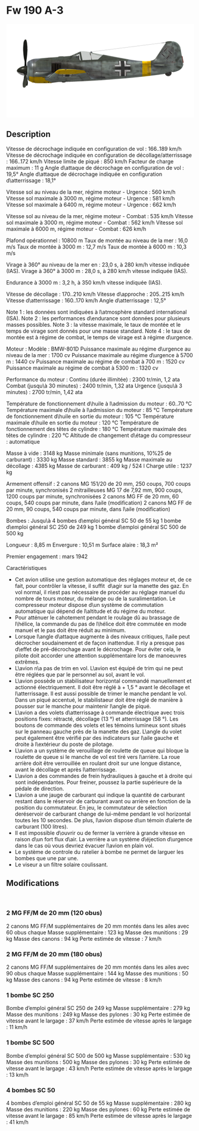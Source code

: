 # Fw 190 A-3

![fw190a3](../images/fw190a3.png)

## Description

Vitesse de décrochage indiquée en configuration de vol : 166..189 km/h
Vitesse de décrochage indiquée en configuration de décollage/atterrissage : 166..172 km/h
Vitesse limite de piqué : 850 km/h
Facteur de charge maximum : 11 g
Angle d\attaque de décrochage en configuration de vol : 19,5°
Angle d\attaque de décrochage indiquée en configuration d\atterrissage : 18,1°

Vitesse sol au niveau de la mer, régime moteur - Urgence : 560 km/h
Vitesse sol maximale à 3000 m, régime moteur - Urgence : 581 km/h
Vitesse sol maximale à 6400 m, régime moteur - Urgence : 662 km/h

Vitesse sol au niveau de la mer, régime moteur - Combat : 535 km/h
Vitesse sol maximale à 3000 m, régime moteur - Combat : 562 km/h
Vitesse sol maximale à 6000 m, régime moteur - Combat : 626 km/h

Plafond opérationnel : 10800 m
Taux de montée au niveau de la mer : 16,0 m/s
Taux de montée à 3000 m : 12,7 m/s
Taux de montée à 6000 m : 10,3 m/s

Virage à 360° au niveau de la mer en : 23,0 s, à 280 km/h vitesse indiquée (IAS).
Virage à 360° à 3000 m : 28,0 s, à 280 km/h vitesse indiquée (IAS).

Endurance à 3000 m : 3,2 h, à 350 km/h vitesse indiquée (IAS).

Vitesse de décollage : 170..210 km/h
Vitesse d\approche : 205..215 km/h
Vitesse d\atterrissage : 160..170 km/h
Angle d\atterrissage : 12,5°

Note 1 : les données sont indiquées à l\atmosphère standard international (ISA).
Note 2 : les performances d\endurance sont données pour plusieurs masses possibles.
Note 3 : la vitesse maximale, le taux de montée et le temps de virage sont donnés pour une masse standard.
Note 4 : le taux de montée est à régime de combat, le temps de virage est à régime d\urgence.

Moteur :
Modèle : BMW-801D
Puissance maximale au régime d\urgence au niveau de la mer : 1700 cv
Puissance maximale au régime d\urgence à 5700 m : 1440 cv
Puissance maximale au régime de combat à 700 m : 1520 cv
Puissance maximale au régime de combat à 5300 m : 1320 cv

Performance du moteur :
Continu (durée illimitée) : 2300 tr/min, 1,2 ata
Combat (jusqu\à 30 minutes) : 2400 tr/min, 1,32 ata
Urgence (jusqu\à 3 minutes) : 2700 tr/min, 1,42 ata

Température de fonctionnement d\huile à l\admission du moteur : 60..70 °C
Température maximale d\huile à l\admission du moteur : 85 °C
Température de fonctionnement d\huile en sortie du moteur : 105 °C
Température maximale d\huile en sortie du moteur : 120 °C
Température de fonctionnement des têtes de cylindre : 180 °C
Température maximale des têtes de cylindre : 220 °C
Altitude de changement d\étage du compresseur : automatique

Masse à vide : 3148 kg
Masse minimale (sans munitions, 10%25 de carburant) : 3330 kg
Masse standard : 3855 kg
Masse maximale au décollage : 4385 kg
Masse de carburant : 409 kg / 524 l
Charge utile : 1237 kg

Armement offensif :
2 canons MG 151/20 de 20 mm, 250 coups, 700 coups par minute, synchronisés
2 mitrailleuses MG 17 de 7,92 mm, 900 coups, 1200 coups par minute, synchronisées
2 canons MG FF de 20 mm, 60 coups, 540 coups par minute, dans l\aile (modification)
2 canons MG FF de 20 mm, 90 coups, 540 coups par minute, dans l\aile (modification)

Bombes :
Jusqu\à 4 bombes d\emploi général SC 50 de 55 kg
1 bombe d\emploi général SC 250 de 249 kg
1 bombe d\emploi général SC 500 de 500 kg

Longueur : 8,85 m
Envergure : 10,51 m
Surface alaire : 18,3 m²

Premier engagement : mars 1942

Caractéristiques
- Cet avion utilise une gestion automatique des réglages moteur et, de ce fait, pour contrôler la vitesse, il suffit  d\agir sur la manette des gaz. En vol normal, il n\est pas nécessaire de procéder au réglage manuel du nombre de tours moteur, du mélange ou de la suralimentation. Le compresseur moteur dispose d\un système de commutation automatique qui dépend de l\altitude et du régime du moteur.
- Pour atténuer le cahotement pendant le roulage dû au brassage de l\hélice, la commande du pas de l\hélice doit être commutée en mode manuel et le pas doit être réduit au minimum.
- Lorsque l\angle d\attaque augmente à des niveaux critiques, l\aile peut décrocher soudainement et de façon inattendue. Il n\y a presque pas d\effet de pré-décrochage avant le décrochage. Pour éviter cela, le pilote doit accorder une attention supplémentaire lors de manoeuvres extrêmes.
- L\avion n\a pas de trim en vol. L\avion est équipé de trim qui ne peut être réglées que par le personnel au sol, avant le vol.
- L\avion possède un stabilisateur horizontal commandé manuellement et actionné électriquement. Il doit être réglé à + 1,5 ° avant le décollage et l\atterrissage. Il est aussi possible de trimer le manche pendant le vol. Dans un piqué accentué, le stabilistaeur doit être réglé de manière à pousser sur le manche pour maintenir l\angle de piqué.
- L\avion a des volets d\atterrissage à commande électrique avec trois positions fixes: rétracté, décollage (13 °) et atterrissage (58 °). Les boutons de commande des volets et les témoins lumineux sont situés sur le panneau gauche près de la manette des gaz. L\angle du volet peut également être vérifié par des indicateurs sur l\aile gauche et droite à l\extérieur du poste de pilotage.
- L\avion a un système de verouillage de roulette de queue qui bloque la roulette de queue si le manche de vol est tiré vers l\arrière. La roue arrière doit être verrouillée en roulant droit sur une longue distance, avant le décollage et après l\atterrissage.
- L\avion a des commandes de frein hydrauliques à gauche et à droite qui sont indépendantes. Pour freiner, poussez la partie supérieure de la pédale de direction.
- L\avion a une jauge de carburant qui indique la quantité de carburant restant dans le réservoir de carburant avant ou arrière en fonction de la position du commutateur. En jeu, le commutateur de sélection deréservoir de carburant change de lui-même pendant le vol horizontal toutes les 10 secondes. De plus, l\avion dispose d\un témoin d\alerte de carburant (100 litres).
- Il est impossible d\ouvrir ou de fermer la verrière à grande vitesse en raison d\un fort flux d\air. La verrière a un système d\éjection d\urgence dans le cas où vous devriez évacuer l\avion en plain vol.
- Le système de controle du ratelier à bombe ne permet de larguer les bombes que une par une.
- Le viseur a un filtre solaire coulissant.

## Modifications
﻿


### 2 MG FF/M de 20 mm (120 obus)

2 canons MG FF/M supplémentaires de 20 mm montés dans les ailes avec 60 obus chaque
Masse supplémentaire : 123 kg
Masse des munitions : 29 kg
Masse des canons : 94 kg
Perte estimée de vitesse : 7 km/h﻿


### 2 MG FF/M de 20 mm (180 obus)

2 canons MG FF/M supplémentaires de 20 mm montés dans les ailes avec 90 obus chaque
Masse supplémentaire : 144 kg
Masse des munitions : 50 kg
Masse des canons : 94 kg
Perte estimée de vitesse : 8 km/h﻿


### 1 bombe SC 250

Bombe d’emploi général SC 250 de 249 kg
Masse supplémentaire : 279 kg
Masse des munitions : 249 kg
Masse des pylones : 30 kg
Perte estimée de vitesse avant le largage : 37 km/h
Perte estimée de vitesse après le largage : 11 km/h﻿


### 1 bombe SC 500

Bombe d’emploi général SC 500 de 500 kg
Masse supplémentaire : 530 kg
Masse des munitions : 500 kg
Masse des pylones : 30 kg
Perte estimée de vitesse avant le largage : 43 km/h
Perte estimée de vitesse après le largage : 13 km/h﻿


### 4 bombes SC 50

4 bombes d’emploi général SC 50 de 55 kg
Masse supplémentaire : 280 kg
Masse des munitions : 220 kg
Masse des pylones : 60 kg
Perte estimée de vitesse avant le largage : 85 km/h
Perte estimée de vitesse après le largage : 41 km/h